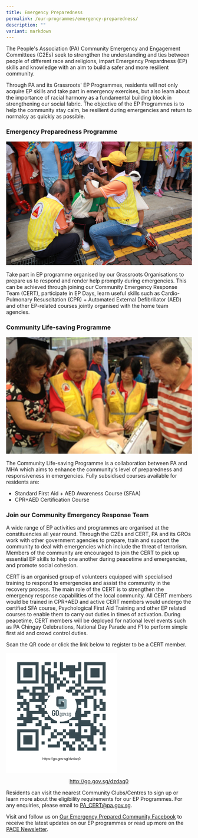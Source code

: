 ```yaml
---
title: Emergency Preparedness
permalink: /our-programmes/emergency-preparedness/
description: ""
variant: markdown
---
```

The People's Association (PA) Community Emergency and Engagement Committees (C2Es) seek to strengthen the understanding and ties between people of different race and religions, impart Emergency Prepardness (EP) skills and knowledge with an aim to build a safer and more resilient community.

Through PA and its Grassroots'  EP Programmes, residents will not only acquire EP skills and take part in emergency exercises, but also learn about the importance of racial harmony as a fundamental building block in strengthening our social fabric. The objective of the EP Programmes is to help the community stay calm, be resilient during emergencies and return to normalcy as quickly as possible.

### Emergency Preparedness Programme
<img style="width:600px" src="/images/Programmes/Emergency%20Preparedness/Emergency.jpg">

Take part in EP programme organised by our Grassroots Organisations to prepare us to respond and render help promptly during emergencies. This can be achieved through joining our Community Emergency Response Team (CERT), participate in EP Days, learn useful skills such as Cardio-Pulmonary Resuscitation (CPR) + Automated External Defibrillator (AED) and other EP-related courses jointly organised with the home team agencies.

### Community Life-saving Programme
<img style="width:600px" src="/images/Programmes/Emergency%20Preparedness/ep-firstresponder.jpg">

The Community Life-saving Programme is a collaboration between PA and MHA which aims to enhance the community's level of preparedness and responsiveness in emergencies. Fully subsidised courses available for residents are:

* Standard First Aid + AED Awareness Course (SFAA)
* CPR+AED Certification Course

### Join our Community Emergency Response Team
A wide range of EP activities and programmes are organised at the constituencies all year round. Through the C2Es and CERT, PA and its GROs work with other government agencies to prepare, train and support the community to deal with emergencies which include the threat of terrorism. Members of the community are encouraged to join the CERT to pick up essential EP skills to help one another during peacetime and emergencies, and promote social cohesion.

CERT is an organised group of volunteers equipped with specialised training to respond to emergencies and assist the community in the recovery process. The main role of the CERT is to strengthen the emergency response capabilities of the local community. All CERT members would be trained in CPR+AED and active CERT members would undergo the certified SFA course, Psychological First Aid Training and other EP related courses to enable them to carry out duties in times of activation. During peacetime, CERT members will be deployed for national level events such as PA Chingay Celebrations, National Day Parade and F1 to perform simple first aid and crowd control duties.

Scan the QR code or click the link below to register to be a CERT member.

<a href="http://go.gov.sg/dzdaq0"> <img style="width:300px" align="center" src="/images/Programmes/Emergency%20Preparedness/CERT%20Form%20QR%20Code.png"></a>

[<center>http://go.gov.sg/dzdaq0</center>](http://go.gov.sg/dzdaq0)

Residents can visit the nearest Community Clubs/Centres to sign up or learn more about the eligibility requirements for our EP Programmes. For any enquiries, please email to [PA_CERT@pa.gov.sg](mailto:PA_CERT@pa.gov.sg).

Visit and follow us on  [Our Emergency Prepared Community Facebook](https://www.facebook.com/OurEPCommunity) to receive the latest updates on our EP programmes or read up more on the [PACE Newsletter](https://go.gov.sg/pacenewsletter).